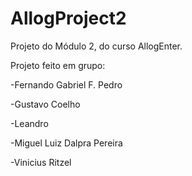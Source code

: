 # AllogProject2
Projeto do Módulo 2, do curso AllogEnter.


Projeto feito em grupo:

-Fernando Gabriel F. Pedro

-Gustavo Coelho

-Leandro

-Miguel Luiz Dalpra Pereira

-Vinicius Ritzel

